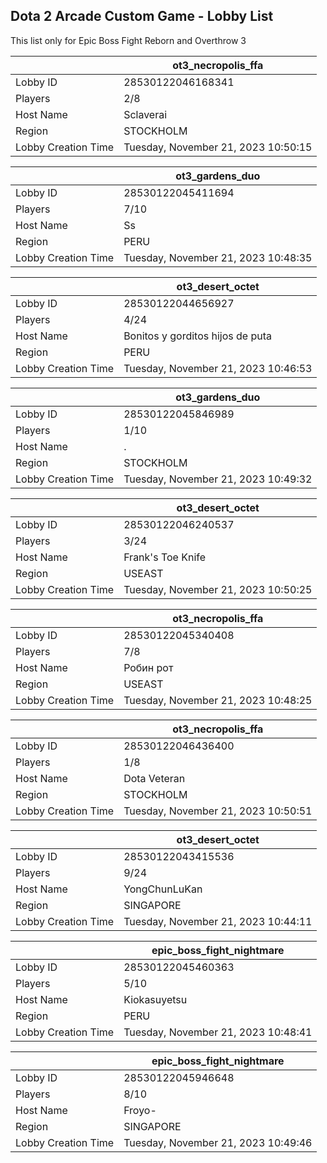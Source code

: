 ## Dota 2 Arcade Custom Game - Lobby List

This list only for Epic Boss Fight Reborn and Overthrow 3

|  | ot3_necropolis_ffa |
| ------ | ------ |
| Lobby ID | 28530122046168341 |
| Players | 2/8 |
| Host Name | Sclaverai |
| Region | STOCKHOLM |
| Lobby Creation Time | Tuesday, November 21, 2023 10:50:15 |


|  | ot3_gardens_duo |
| ------ | ------ |
| Lobby ID | 28530122045411694 |
| Players | 7/10 |
| Host Name | Ss |
| Region | PERU |
| Lobby Creation Time | Tuesday, November 21, 2023 10:48:35 |


|  | ot3_desert_octet |
| ------ | ------ |
| Lobby ID | 28530122044656927 |
| Players | 4/24 |
| Host Name | Bonitos y gorditos hijos de puta |
| Region | PERU |
| Lobby Creation Time | Tuesday, November 21, 2023 10:46:53 |


|  | ot3_gardens_duo |
| ------ | ------ |
| Lobby ID | 28530122045846989 |
| Players | 1/10 |
| Host Name | . |
| Region | STOCKHOLM |
| Lobby Creation Time | Tuesday, November 21, 2023 10:49:32 |


|  | ot3_desert_octet |
| ------ | ------ |
| Lobby ID | 28530122046240537 |
| Players | 3/24 |
| Host Name | Frank's Toe Knife |
| Region | USEAST |
| Lobby Creation Time | Tuesday, November 21, 2023 10:50:25 |


|  | ot3_necropolis_ffa |
| ------ | ------ |
| Lobby ID | 28530122045340408 |
| Players | 7/8 |
| Host Name | Робин рот |
| Region | USEAST |
| Lobby Creation Time | Tuesday, November 21, 2023 10:48:25 |


|  | ot3_necropolis_ffa |
| ------ | ------ |
| Lobby ID | 28530122046436400 |
| Players | 1/8 |
| Host Name | Dota Veteran |
| Region | STOCKHOLM |
| Lobby Creation Time | Tuesday, November 21, 2023 10:50:51 |


|  | ot3_desert_octet |
| ------ | ------ |
| Lobby ID | 28530122043415536 |
| Players | 9/24 |
| Host Name | YongChunLuKan |
| Region | SINGAPORE |
| Lobby Creation Time | Tuesday, November 21, 2023 10:44:11 |


|  | epic_boss_fight_nightmare |
| ------ | ------ |
| Lobby ID | 28530122045460363 |
| Players | 5/10 |
| Host Name | Kiokasuyetsu |
| Region | PERU |
| Lobby Creation Time | Tuesday, November 21, 2023 10:48:41 |


|  | epic_boss_fight_nightmare |
| ------ | ------ |
| Lobby ID | 28530122045946648 |
| Players | 8/10 |
| Host Name | Froyo- |
| Region | SINGAPORE |
| Lobby Creation Time | Tuesday, November 21, 2023 10:49:46 |


